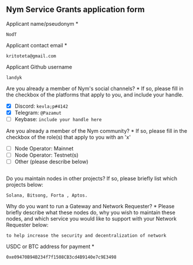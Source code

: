 Nym Service Grants application form 
------------------------------------

Applicant name/pseudonym *
```
NodT
```

Applicant contact email *
```
kritoteta@gmail.com
```

Applicant Github username
```
landyk
```

Are you already a member of Nym's social channels? * 
If so, please fill in the checkbox of the platforms that apply to you, and include your handle. 
- [x] Discord: `kevla;p#4142`
- [x] Telegram: `@Pazamut`
- [ ] Keybase: `include your handle here`

Are you already a member of the Nym community? * 
If so, please fill in the checkbox of the role(s) that apply to you with an 'x' 
- [ ] Node Operator: Mainnet 
- [ ] Node Operator: Testnet(s)
- [ ] Other (please describe below)
```
```

Do you maintain nodes in other projects? 
If so, please briefly list which projects below: 
```
Solana, Bitsong, Forta , Aptos.
```

Why do you want to run a Gateway and Network Requester? * 
Please briefly describe what these nodes do, why you wish to maintain these nodes, and which service you would like to support with your Network Requester below: 
```
to help increase the security and decentralization of network
```

USDC or BTC address for payment * 
```
0xe09470B94B234f7f1508CB3cd4B9140e7c9E3498
```
